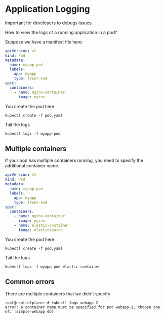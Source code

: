 # Application Logging
Important for developers to debugs issues.

How to view the logs of a running application in a pod?

Suppose we have a manifest file here:
```yaml
apiVersion: v1
kind: Pod
metadata:
  name: myapp-pod
  labels:
    app: myapp
    type: front-end
spec:
  containers:
    - name: nginx-container
      image: nginx
```
You create the pod here
```
kubectl create -f pod.yaml
```
Tail the logs
```
kubectl logs -f myapp-pod
```

## Multiple containers
If your pod has multiple containers running, you need to specify the additional container name.
```yaml
apiVersion: v1
kind: Pod
metadata:
  name: myapp-pod
  labels:
    app: myapp
    type: front-end
spec:
  containers:
    - name: nginx-container
      image: nginx
    - name: elastic-container
      image: elasticsearch
```
You create the pod here
```
kubectl create -f pod.yaml
```
Tail the logs
```
kubectl logs -f myapp-pod elastic-container
```

## Common errors
There are multiple containers that we didn't specify
```
root@controlplane:~# kubectl logs webapp-2
error: a container name must be specified for pod webapp-2, choose one of: [simple-webapp db]
```